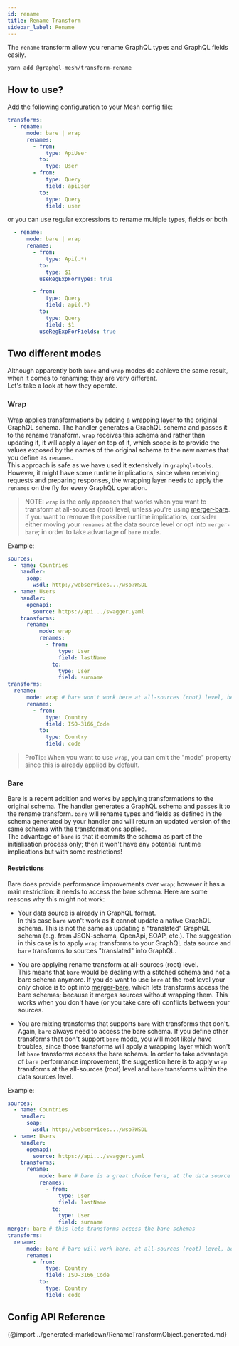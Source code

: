 ```yaml
---
id: rename
title: Rename Transform
sidebar_label: Rename
---
```


The `rename` transform allow you rename GraphQL types and GraphQL fields easily. 

```
yarn add @graphql-mesh/transform-rename
```

## How to use?

Add the following configuration to your Mesh config file:

```yml
transforms:
  - rename:
      mode: bare | wrap
      renames:
        - from:
            type: ApiUser
          to:
            type: User
        - from:
            type: Query
            field: apiUser
          to:
            type: Query
            field: user
```

or you can use regular expressions to rename multiple types, fields or both

```yml
  - rename:
      mode: bare | wrap
      renames:
        - from:
            type: Api(.*)
          to:
            type: $1
          useRegExpForTypes: true

        - from:
            type: Query
            field: api(.*)
          to:
            type: Query
            field: $1
          useRegExpForFields: true

```

## Two different modes
Although apparently both `bare` and `wrap` modes do achieve the same result, when it comes to renaming; they are very different.  
Let's take a look at how they operate.

### Wrap
Wrap applies transformations by adding a wrapping layer to the original GraphQL schema. The handler generates a GraphQL
 schema and passes it to the rename transform. `wrap` receives this schema and rather than updating it, it will apply a layer on top of it, which scope is to provide the values exposed by the names of the original schema to the new names that you define as `renames`.  
This approach is safe as we have used it extensively in `graphql-tools`. However, it might have some runtime implications, since when receiving requests and preparing responses, the wrapping layer needs to apply the `renames` on the fly for every GraphQL operation.

> NOTE: `wrap` is the only approach that works when you want to transform at all-sources (root) level, unless you're using [merger-bare](https://graphql-mesh.com/docs/api/modules/merger-bare/). If you want to remove the possible runtime implications, consider either moving your `renames` at the data source level or opt into `merger-bare`; in order to take advantage of `bare` mode.

Example:
```yaml
sources:
  - name: Countries
    handler:
      soap:
        wsdl: http://webservices.../wso?WSDL
  - name: Users
    handler:
      openapi:
        source: https://api.../swagger.yaml
    transforms:
      rename:
          mode: wrap
          renames:
            - from:
                type: User
                field: lastName
              to:
                type: User
                field: surname
transforms:
  rename:
      mode: wrap # bare won't work here at all-sources (root) level, because you're not using merger-bare
      renames:
        - from:
            type: Country
            field: ISO-3166_Code
          to:
            type: Country
            field: code
```

> ProTip: When you want to use `wrap`, you can omit the "mode" property since this is already applied by default.  

### Bare
Bare is a recent addition and works by applying transformations to the original schema. The handler generates a GraphQL schema and passes it to the rename transform. `bare` will rename types and fields as defined in the schema generated by your handler and will return an updated version of the same schema with the transformations applied.  
The advantage of `bare` is that it commits the schema as part of the initialisation process only; then it won't have any potential runtime implications but with some restrictions!  

#### Restrictions
Bare does provide performance improvements over `wrap`; however it has a main restriction: it needs to access the bare schema. Here are some reasons why this might not work:
- Your data source is already in GraphQL format.  
In this case `bare` won't work as it cannot update a native GraphQL schema. This is not the same as updating a "translated" GraphQL schema (e.g. from JSON-schema, OpenApi, SOAP, etc.).
The suggestion in this case is to apply `wrap` transforms to your GraphQL data source and `bare` transforms to sources "translated" into GraphQL.

- You are applying rename transform at all-sources (root) level.  
This means that `bare` would be dealing with a stitched schema and not a bare schema anymore. If you do want to use `bare` at the root level your only choice is to opt into [merger-bare](https://graphql-mesh.com/docs/api/modules/merger-bare/), which lets transforms access the bare schemas; because it merges sources without wrapping them. This works when you don't have (or you take care of) conflicts between your sources.

- You are mixing transforms that supports `bare` with transforms that don't.  
Again, `bare` always need to access the bare schema. If you define other transforms that don't support `bare` mode, you will most likely have troubles, since those transforms will apply a wrapping layer which won't let `bare` transforms access the bare schema.
In order to take advantage of `bare` performance improvement, the suggestion here is to apply `wrap` transforms at the all-sources (root) level and `bare` transforms within the data sources level.

Example:
```yaml
sources:
  - name: Countries
    handler:
      soap:
        wsdl: http://webservices.../wso?WSDL
  - name: Users
    handler:
      openapi:
        source: https://api.../swagger.yaml
    transforms:
      rename:
          mode: bare # bare is a great choice here, at the data source level
          renames:
            - from:
                type: User
                field: lastName
              to:
                type: User
                field: surname
merger: bare # this lets transforms access the bare schemas
transforms:
  rename:
      mode: bare # bare will work here, at all-sources (root) level, because you're using merger-bare
      renames:
        - from:
            type: Country
            field: ISO-3166_Code
          to:
            type: Country
            field: code
```

## Config API Reference

{@import ../generated-markdown/RenameTransformObject.generated.md}

